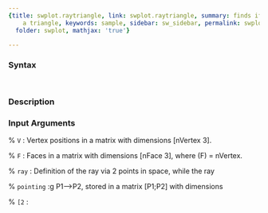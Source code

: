 ```yaml
---
{title: swplot.raytriangle, link: swplot.raytriangle, summary: finds if a ray crosses
    a triangle, keywords: sample, sidebar: sw_sidebar, permalink: swplot_raytriangle.html,
  folder: swplot, mathjax: 'true'}

---
```


### Syntax

` `

### Description

 

### Input Arguments

% `V`
:   Vertex positions in a matrix with dimensions [nVertex 3].

% `F`
:   Faces in a matrix with dimensions [nFace 3], where 
 (F) = nVertex.

% `ray`
:   Definition of the ray via 2 points in space, while the ray

% `pointing`
:g P1-->P2, stored in a matrix [P1;P2] with dimensions 

% `[2`
:

